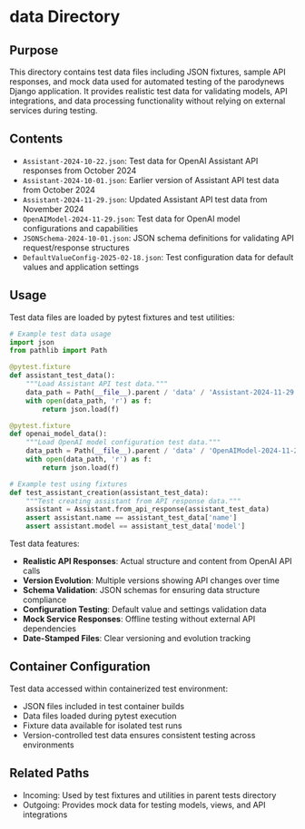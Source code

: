 
# data Directory

## Purpose
This directory contains test data files including JSON fixtures, sample API responses, and mock data used for automated testing of the parodynews Django application. It provides realistic test data for validating models, API integrations, and data processing functionality without relying on external services during testing.

## Contents
- `Assistant-2024-10-22.json`: Test data for OpenAI Assistant API responses from October 2024
- `Assistant-2024-10-01.json`: Earlier version of Assistant API test data from October 2024
- `Assistant-2024-11-29.json`: Updated Assistant API test data from November 2024
- `OpenAIModel-2024-11-29.json`: Test data for OpenAI model configurations and capabilities
- `JSONSchema-2024-10-01.json`: JSON schema definitions for validating API request/response structures
- `DefaultValueConfig-2025-02-18.json`: Test configuration data for default values and application settings

## Usage
Test data files are loaded by pytest fixtures and test utilities:

```python
# Example test data usage
import json
from pathlib import Path

@pytest.fixture
def assistant_test_data():
    """Load Assistant API test data."""
    data_path = Path(__file__).parent / 'data' / 'Assistant-2024-11-29.json'
    with open(data_path, 'r') as f:
        return json.load(f)

@pytest.fixture  
def openai_model_data():
    """Load OpenAI model configuration test data."""
    data_path = Path(__file__).parent / 'data' / 'OpenAIModel-2024-11-29.json'
    with open(data_path, 'r') as f:
        return json.load(f)

# Example test using fixtures
def test_assistant_creation(assistant_test_data):
    """Test creating assistant from API response data."""
    assistant = Assistant.from_api_response(assistant_test_data)
    assert assistant.name == assistant_test_data['name']
    assert assistant.model == assistant_test_data['model']
```

Test data features:
- **Realistic API Responses**: Actual structure and content from OpenAI API calls
- **Version Evolution**: Multiple versions showing API changes over time
- **Schema Validation**: JSON schemas for ensuring data structure compliance
- **Configuration Testing**: Default value and settings validation data
- **Mock Service Responses**: Offline testing without external API dependencies
- **Date-Stamped Files**: Clear versioning and evolution tracking

## Container Configuration
Test data accessed within containerized test environment:
- JSON files included in test container builds
- Data files loaded during pytest execution
- Fixture data available for isolated test runs
- Version-controlled test data ensures consistent testing across environments

## Related Paths
- Incoming: Used by test fixtures and utilities in parent tests directory
- Outgoing: Provides mock data for testing models, views, and API integrations

